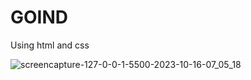 # GOIND
Using html and css


![screencapture-127-0-0-1-5500-2023-10-16-07_05_18](https://github.com/anjanadave/GOIND/assets/138798176/e48cfb7d-7ff7-4ef2-8edf-aaa8a2e26765)
